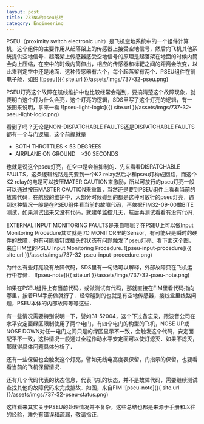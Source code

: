 ```yaml
---
layout: post
title: 737NG的pseu总结
category: Engineering
---
```




PSEU（proximity switch electronic unit）是飞机空地系统中的一个组件计算机，这个组件的主要作用从起落架上的传感器上接受空地信号，然后向飞机其他系统提供空地信号．起落架上传感器感受空地信号的原理是起落架在地面的时候内筒会向上压缩，在空中的时候内筒伸出，相应的传感器和标靶之间的距离会改变，以此来判定空中还是地面．这种传感器有六个，每个起落架有两个．PSEU组件在前电子舱，如图
![pseu]({{ site.url }}/assets/imgs/737-32-pseu.png)

PSEU灯亮这个故障在航线维护中也比较经常会碰到，要搞清楚这个故障现象，就要明白这个灯为什么会亮，这个灯亮的逻辑，SDS里写了这个灯亮的逻辑，有一张图来说明，拿来一看
![pseu-light-logic]({{ site.url }}/assets/imgs/737-32-pseu-light-logic.png)

看到了吗？无论是NON-DISPATCHABLE FAULTS还是DISPATCHABLE FAULTS都有一个与门逻辑，这个前提就是
* BOTH THROTTLES < 53 DEGREES
* AIRPLANE ON GROUND　>30 SECONDS

也就是说这个pseu灯亮，在空中是会被抑制的．先来看看DISPATCHABLE FAULTS，这条逻辑线路是先要到一个K2 relay然后才和pseu灯构成回路，而这个K2 relay的电是可以按压MATER CAUTION来激励，所以可放行的pseu灯亮一般可以通过按压MASTER CAUTION来重置，当然还是要到PSEU组件上看看当前的故障代码．在航线的维护中，大部分时候碰到的都是这种可放行的pseu灯亮，遇到这种情况一般是在PSEU组件看当前的故障代码，再依据FIM32-09-00做BITE测试，如果测试出来又没有代码，就建单监控几天，航后再测试看看有没有代码．

EXTERNAL INPUT MONITORING FAULTS是来自哪呢？在PSEU上可以做Input Monitoring Procedure其实就是I/O MONITOR里的Sensor，有可能只是瞬时的硬件的故障，也有可能插钉或插头的状态有问题触发了pseu灯亮．看下面这个图，来自FIM里的PSEU Input Monitoring Procedure.
![pseu-input-procedure]({{ site.url }}/assets/imgs/737-32-pseu-input-procedure.png)

为什么有些灯亮没有故障代码，SDS里有一句话可以解释，外部故障只在飞机运行中存储．
![pseu-note]({{ site.url }}/assets/imgs/737-32-pseu-note.png)

如果在PSEU组件上有当前代码，或做测试有代码，那就直接在FIM里看代码指向哪里，按着FIM手册做就行了．经常碰到的也就是有空地传感器，接线盒里线路问题，PSEU本体的内部故障等等这些．

有一些情况需要特别说明一下，譬如31-52004，这个下过备忘录，跟波音公司在水平安定面绿区限制使用了两个电门，有四个电门的构型的飞机，NOSE UP或NOSE DOWN对任一电门之间只是的绿区显示不一致，会触发这个代码，安定面配平不一致，这种情况一般通过全程作动水平安定面可以使灯熄灭．如果不熄灭，那就得具体问题具体分析了．

还有一些保留也会触发这个灯亮，譬如无线电高度表保留，门指示的保留，也要看看当前的飞机保留情况．

还有几个代码代表的状态信息，代表飞机的状态，并不是故障代码，需要继续测试查找其他的故障代码来完成排故．如图，来自FIM
![pseu-note]({{ site.url }}/assets/imgs/737-32-pseu-status.png)

这样看来其实关于PSEU的处理情况并不复杂，这些总结也都是来源于手册和以往的经验，难免有错误和疏漏，敬请指正．

